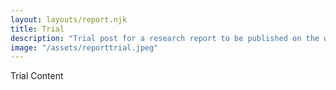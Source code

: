 ```yaml
---
layout: layouts/report.njk
title: Trial
description: "Trial post for a research report to be published on the website"
image: "/assets/reporttrial.jpeg"
---
```


Trial Content
